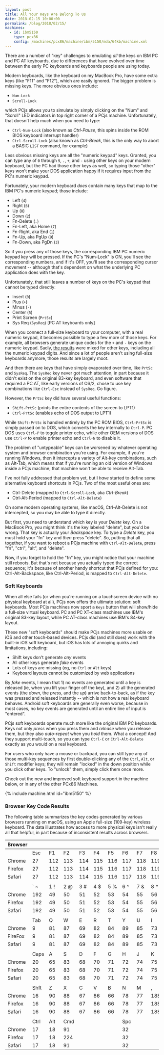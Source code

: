 ```yaml
---
layout: post
title: All Your Keys Are Belong To Us
date: 2018-02-15 10:00:00
permalink: /blog/2018/02/15/
machines:
  - id: ibm5150
    type: pcx86
    config: /machines/pcx86/machine/ibm/5150/mda/64kb/machine.xml
---
```


There are a number of "key" challenges to emulating *all* the keys on IBM PC and PC AT keyboards, due to
differences that have evolved over time between the early PC keyboards and keyboards people are using today.

Modern keyboards, like the keyboard on my MacBook Pro, have some extra keys (like "F11" and "F12"), which are easily
ignored.  The bigger problem is missing keys.  The more obvious ones include:

- `Num-Lock`
- `Scroll-Lock`

which PCjs allows you to simulate by simply clicking on the "Num" and "Scroll" LED indicators in top right corner of
a PCjs machine.  Unfortunately, that doesn't help much when you need to type:

- `Ctrl-Num-Lock` (also known as *Ctrl-Pause*, this spins inside the ROM BIOS keyboard interrupt handler)
- `Ctrl-Scroll-Lock` (also known as *Ctrl-Break*, this is the only way to abort a BASIC `LIST` command, for example)

Less obvious missing keys are all the "numeric keypad" keys.  Granted, you can type any of `0` through `9`, `.`, `+`,
and `-` using other keys on your modern keyboard, but the PC had those other keys as well, so typing those "other" keys
won't make your DOS application happy if it requires input from the PC's numeric keypad.

Fortunately, your modern keyboard *does* contain many keys that map to the IBM PC's numeric keypad; those include:

- Left (`4`)
- Right (`6`)
- Up (`8`)
- Down (`2`)
- Fn-Delete (`.`)
- Fn-Left, aka Home (`7`)
- Fn-Right, aka End (`1`)
- Fn-Up, aka PgUp (`9`)
- Fn-Down, aka PgDn (`3`)

So if you press any of those keys, the corresponding IBM PC numeric keypad key will be pressed.  If the PC's "Num-Lock"
is ON, you'll see the corresponding numbers, and if it's OFF, you'll see the corresponding cursor movement -- although
that's dependent on what the underlying PC application does with the key.

Unfortunately, that still leaves a number of keys on the PC's keypad that cannot be typed directly:

- Insert (`0`)
- Plus (`+`)
- Minus (`-`)
- Center (`5`)
- Print Screen (`PrtSc`)
- Sys Req (`SysReq`) [PC AT keyboards only]

When you connect a full-size keyboard to your computer, with a real numeric keypad, it becomes possible to type a few
more of those keys.  For example, all browsers generate unique codes for the `+` and `-` keys on the numeric keypad.
Sadly, [the results](#browser-key-code-results) were mixed for other keys, including all the numeric keypad digits.
And since a lot of people aren't using full-size keyboards anymore, those results are largely moot.

And then there are keys that have simply evaporated over time, like `PrtSc` and `SysReq`.  The `SysReq` key never
got much attention, in part because it didn't exist on the original 83-key keyboard, and even software that required a
PC AT, like early versions of OS/2, chose to use key combinations like `Ctrl-Esc` instead of `SysReq`.  Go figure.

However, the `PrtSc` key did have several useful functions:

- `Shift-PrtSc` (prints the entire contents of the screen to LPT1)
- `Ctrl-PrtSc` (enables echo of DOS output to LPT1)

While `Shift-PrtSc` is handled entirely by the PC ROM BIOS, `Ctrl-PrtSc` is simply passed on to DOS, which converts
the key internally to `Ctrl-P`.  PC DOS uses `Ctrl-P` to toggle printer echo, while other OEM versions of DOS
use `Ctrl-P` to enable printer echo and `Ctrl-N` to disable it.

The problem of "untypeable" keys can be worsened by whatever operating system and browser combination you're using.  For
example, if you're running Windows, then it intercepts a variety of Alt-key combinations, such as Alt-Tab, which means
that if you're running an old version of Windows inside a PCjs machine, that machine won't be able to receive Alt-Tab.

I've not fully addressed that problem yet, but I *have* started to define some alternative keyboard shortcuts in PCjs.
Two of the most useful ones are:

- Ctrl-Delete (mapped to `Ctrl-Scroll-Lock`, aka *Ctrl-Break*)
- Ctrl-Alt-Period (mapped to `Ctrl-Alt-Delete`)

On some modern operating systems, like macOS, Ctrl-Alt-Delete is not intercepted, so you may be able to type it directly.

But first, you need to understand which key is your *Delete* key.  On a MacBook Pro, you might think it's the key labeled
"delete", but you'd be wrong.  That key is actually your *Backspace* key.  To type a *Delete* key, you must hold your
"fn" key and *then* press "delete".  So, putting that all together, if you want to reboot a PCjs machine with `Ctrl-Alt-Delete`,
press "fn", "ctrl", "alt", and "delete".

Now, if you forget to hold the "fn" key, you might notice that your machine still reboots.  But that's not because you
actually typed the correct sequence; it's because of another handy shortcut that PCjs defined for you: Ctrl-Alt-Backspace,
like Ctrl-Alt-Period, is mapped to `Ctrl-Alt-Delete`.

### Soft Keyboards

When all else fails (or when you're running on a touchscreen device with no physical keyboard at all), PCjs now offers
the ultimate solution: soft keyboards.  Most PCjs machines now sport a `Keys` button that will show/hide a full-size
virtual keyboard.  PC and PC XT-class machines use IBM's original 83-key layout, while PC AT-class machines use IBM's
84-key layout.

These new "soft keyboards" should make PCjs machines more usable on iOS and other touch-based devices.  PCjs did (and still
does) work with the built-in iOS soft keyboard, but iOS has lots of annoying quirks and limitations, including:

- Shift keys don't generate *any* events
- All other keys generate *fake* events
- Lots of keys are missing (eg, no `Ctrl` or `Alt` keys)
- Keyboard layouts cannot be customized by web applications

By *fake* events, I mean that 1) no events are generated until a key is released (ie, when you lift your finger off the key),
and 2) all the generated events (the *down*, the *press*, and the *up*) arrive back-to-back, as if the key was pressed
and released instantly -- which is not how a real keyboard behaves.  Android soft keyboards are generally even worse, because
in most cases, no key events are generated until an entire line of input is "entered".

PCjs soft keyboards operate much more like the original IBM PC keyboards.  Keys not only *press* when you press them and
*release* when you release them, but they also *auto-repeat* when you *hold* them.  What a concept!  And they support multi-touch,
so you can type `Ctrl-C` or `Ctrl-Alt-Delete` exactly as you would on a real keyboard.

For users who only have a mouse or trackpad, you can still type any of those multi-key sequences by first double-clicking
any of the `Ctrl`, `Alt`, or `Shift` modifier keys; they will remain "locked" in the down position while you click other keys.
To "unlock" them, simply click them once more.

Check out the new and improved soft keyboard support in the machine below, or in any of the other PCx86 Machines.

{% include machine.html id="ibm5150" %}

### Browser Key Code Results

The following table summarizes the key codes generated by various browsers running on macOS, using an Apple full-size
(109-key) wireless keyboard.  The data illustrates how access to more physical keys isn't really all that helpful, in part
because of inconsistent results across browsers.

|Browser |      |      |      |      |      |      |      |      |      |      |      |      |      |        |      |      |       |      |      |      |       |
|:-------|:---- |:---- |:---- |:---- |:---- |:---- |:---- |:---- |:---- |:---- |:---- |:---- |:---- |:------ |:---- |:---- |:------|:---- |:---- |:---- |:----- |
|        | Esc  | F1   | F2   | F3   | F4   | F5   | F6   | F7   | F8   | F9   | F10  | F11  | F12  | F13    | F14  | F15  | F16   | Vol- | Vol+ | Mute | Eject |
|Chrome  | 27   | 112  | 113  | 114  | 115  | 116  | 117  | 118  | 119  | 120  | 121  | 122  | 123  | 124    |      |      | 127   |      |      |      |       |
|Firefox | 27   | 112  | 113  | 114  | 115  | 116  | 117  | 118  | 119  | 120  | 121  | 122  | 123  | 44     |      |      | 127   |      |      |      |       |
|Safari  | 27   | 112  | 113  | 114  | 115  | 116  | 117  | 118  | 119  | 120  | 121  | 122  | 123  | 124    |      |      | 127   |      |      |      |       |
|        |      |      |      |      |      |      |      |      |      |      |      |      |      |        |      |      |       |      |      |      |       |
|        | ` ~  | 1 !  | 2 @  | 3 #  | 4 $  | 5 %  | 6 ^  | 7 &  | 8 *  | 9 (  | 0 )  | - _  | = +  | Del    | Help | Home | PgUp  | Clr  |  =   |  /   |  *    |
|Chrome  | 192  | 49   | 50   | 51   | 52   | 53   | 54   | 55   | 56   | 57   | 48   | 189  | 187  | 8      |      | 36   | 33    | 12   | 187  | 111  | 106   |
|Firefox | 192  | 49   | 50   | 51   | 52   | 53   | 54   | 55   | 56   | 57   | 48   | 173  | 61   | 8      |      | 36   | 33    | 12   | 61   | 111  | 106   |
|Safari  | 192  | 49   | 50   | 51   | 52   | 53   | 54   | 55   | 56   | 57   | 48   | 189  | 187  | 8      | 45   | 36   | 33    | 12   | 187  | 111  | 106   |
|        |      |      |      |      |      |      |      |      |      |      |      |      |      |        |      |      |       |      |      |      |       |
|        | Tab  |  Q   |  W   |  E   |  R   |  T   |  Y   |  U   |  I   |  O   |  P   |  [   |  ]   |  \     | Del  | End  | PgDn  |**7** |**8** |**9** |  -    |
|Chrome  | 9    | 81   | 87   | 69   | 82   | 84   | 89   | 85   | 73   | 79   | 80   | 219  | 221  | 220    | 46   | 35   | 34    | 55   | 56   | 57   | 109   |
|FireFox | 9    | 81   | 87   | 69   | 82   | 84   | 89   | 85   | 73   | 79   | 80   | 219  | 221  | 220    | 46   | 35   | 34    | 103  | 104  | 105  | 109   |
|Safari  | 9    | 81   | 87   | 69   | 82   | 84   | 89   | 85   | 73   | 79   | 80   | 219  | 221  | 220    | 46   | 35   | 34    | 103  | 104  | 105  | 109   |
|        |      |      |      |      |      |      |      |      |      |      |      |      |      |        |      |      |       |      |      |      |       |
|        | Caps |  A   |  S   |  D   |  F   |  G   |  H   |  J   |  K   |  L   |  ;   |  '   |      | Enter  |      |      |       |**4** |**5** |**6** |  +    |
|Chrome  | 20   | 65   | 83   | 68   | 70   | 71   | 72   | 74   | 75   | 76   | 186  | 222  |      | 13     |      |      |       | 52   | 53   | 54   | 107   |
|Firefox | 20   | 65   | 83   | 68   | 70   | 71   | 72   | 74   | 75   | 76   | 59   | 222  |      | 13     |      |      |       | 100  | 101  | 102  | 107   |
|Safari  | 20   | 65   | 83   | 68   | 70   | 71   | 72   | 74   | 75   | 76   | 186  | 222  |      | 13     |      |      |       | 100  | 101  | 102  | 107   |
|        |      |      |      |      |      |      |      |      |      |      |      |      |      |        |      |      |       |      |      |      |       |
|        | Shft |  Z   |  X   |  C   |  V   |  B   |  N   |  M   |  ,   |  .   |  /   |      |      | Shft   |      | Up   |       |**1** |**2** |**3** |       |
|Chrome  | 16   | 90   | 88   | 67   | 86   | 66   | 78   | 77   | 188  | 190  | 191  |      |      | 16     |      | 38   |       | 49   | 50   | 51   |       |
|Firefox | 16   | 90   | 88   | 67   | 86   | 66   | 78   | 77   | 188  | 190  | 191  |      |      | 16     |      | 38   |       | 97   | 98   | 99   |       |
|Safari  | 16   | 90   | 88   | 67   | 86   | 66   | 78   | 77   | 188  | 190  | 191  |      |      | 16     |      | 38   |       | 97   | 98   | 99   |       |
|        |      |      |      |      |      |      |      |      |      |      |      |      |      |        |      |      |       |      |      |      |       |
|        | Ctrl | Alt  | Cmd  |      |      |      | Spc  |      |      |      |      | Cmd  | Alt  | Ctrl   | Left | Down | Right |**0** |      |  .   | Enter |
|Chrome  | 17   | 18   | 91   |      |      |      | 32   |      |      |      |      | 93   | 18   | 17     | 37   | 40   | 39    | 48   |      | 110  | 13    |
|Firefox | 17   | 18   | 224  |      |      |      | 32   |      |      |      |      | 224  | 18   | 17     | 37   | 40   | 39    | 96   |      | 110  | 13    |
|Safari  | 17   | 18   | 91   |      |      |      | 32   |      |      |      |      | 93   | 18   | 17     | 37   | 40   | 39    | 96   |      | 110  | 13    |
